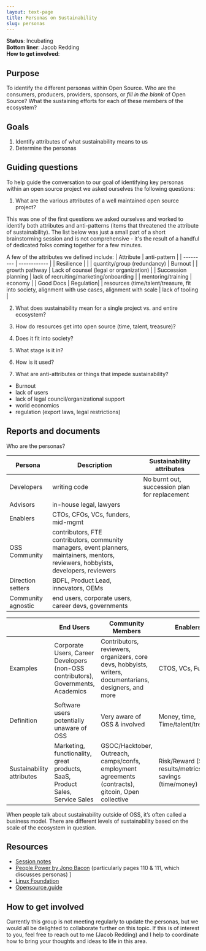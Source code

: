 ```yaml
---
layout: text-page
title: Personas on Sustainability
slug: personas
---
```


**Status**: Incubating<br>
**Bottom liner**: Jacob Redding<br>
**How to get involved**:

## Purpose
To identify the different personas within Open Source. Who are the consumers, producers, providers, sponsors, or *fill in the blank* of Open Source? What the sustaining efforts for each of these members of the ecosystem? 

## Goals
1. Identify attributes of what sustainability means to us
2. Determine the personas

## Guiding questions
To help guide the conversation to our goal of identifying key personas within an open source project we asked ourselves the following questions: 

1. What are the various attributes of a well maintained open source project? 

This was one of the first questions we asked ourselves and worked to identify both attributes and anti-patterns (items that threatened the attribute of sustainability). The list below was just a small part of a short brainstorming session and is not comprehensive - it's the result of a handful of dedicated folks coming together for a few minutes. 

A few of the attributes we defined include: 
| Attribute | anti-pattern | 
| --------- | ------------ | 
| Resilience |   | 
| quantity/group (redundancy) | Burnout | 
| growth pathway | Lack of counsel (legal or organization) |
| Succession planning | lack of recruiting/marketing/onboarding | 
| mentoring/training | economy | 
| Good Docs | Regulation| 
| resources (time/talent/treasure, fit into society, alignment with use cases, alignment with scale | lack of tooling |


2. What does sustainability mean for a single project vs. and entire ecosystem?
3. How do resources get into open source (time, talent, treasure)?
4. Does it fit into society? 
5. What stage is it in? 
6. How is it used?

7. What are anti-attributes or things that impede sustainability?
- Burnout
- lack of users
- lack of legal council/organizational support
- world economics
- regulation (export laws, legal restrictions)

## Reports and documents
Who are the personas? 

| Persona | Description | Sustainability attributes |
| --- | ----------- | ----------- |
| Developers | writing code | No burnt out, succession plan for replacement |
| Advisors |  in-house legal, lawyers | |
| Enablers |  CTOs, CFOs, VCs, funders, mid-mgmt  | |
| OSS Community |  contributors, FTE contributors, community managers, event planners, maintainers, mentors, reviewers, hobbyists, developers, reviewers  | |
| Direction setters |  BDFL, Product Lead, innovators, OEMs  | |
|  Community agnostic|  end users, corporate users, career devs, governments  | |

|     | End Users | Community Members | Enablers | Direction Setters |
| --- | --------- | ----------------- | ---------| ----------------- |
|Examples   | Corporate Users, Career Developers (non-OSS contributors), Governments, Academics | Contributors, reviewers, organizers, core devs, hobbyists, writers, documentarians, designers, and more | CTOS, VCs, Funders | Foundations, Product Owner, Project owner (BDFL), Innovators| 
|Definition | Software users potentially unaware of OSS | Very aware of OSS & involved| Money, time, Time/talent/treasure | Risk taker, Thinkers/tinkerers | 
|Sustainability attributes| Marketing, functionality, great products, SaaS, Product Sales, Service Sales | GSOC/Hacktober, Outreach, camps/confs, employment agreements (contracts), gitcoin, Open collective | Risk/Reward ($$$), results/metrics, cost savings (time/money) | Risk/Reward, freedom of time, creativity, challenge to solve| 



When people talk about sustainability outside of OSS, it’s often called a business model. There are different levels of sustainability based on the scale of the ecosystem in question.

## Resources
- [Session notes](https://docs.google.com/document/d/1mRa20TPmULGVy6Ta8KITWQwQtPNdoGZrHLFTYM-0tWU/edit)
- [People Power by Jono Bacon](https://www.jonobacon.com/books/peoplepowered/) (particularly pages 110 & 111, which discusses personas) ]
- [Linux Foundation](https://www.linuxfoundation.org/resources/open-source-guides/building-leadership-in-an-open-source-community)
- [Opensource.guide](https://opensource.guide/leadership-and-governance)

## How to get involved
Currently this group is not meeting regularly to update the personas, but we would all be delighted to collaborate further on this topic. If this is of interest to you, feel free to reach out to me (Jacob Redding) and I help to coordinate how to bring your thoughts and ideas to life in this area. 



